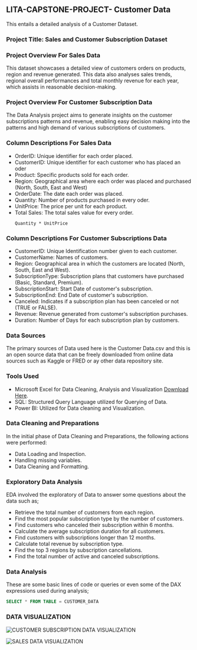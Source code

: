 ## LITA-CAPSTONE-PROJECT- Customer Data
This entails a detailed analysis of a Customer Dataset.

### Project Title: Sales and Customer Subscription Dataset

### Project Overview For Sales Data
This dataset showcases a detailed view of customers orders on products, region and revenue generated. This data also analyses sales trends, regional overall performances and total monthly revenue for each year, which assists in reasonable decision-making. 

### Project Overview For Customer Subscription Data
The Data Analysis project aims to generate insights on the customer subscriptions patterns and revenue, enabling easy decision making into the patterns and high demand of various subscriptions of customers.

### Column Descriptions For Sales Data
- OrderID: Unique identifier for each order placed.
- CustomerID: Unique identifier for each customer who has placed an oder
- Product: Specific products sold for each order.
- Region: Geographical area where each order was placed and purchased (North, South, East and West)
- OrderDate: The date each order was placed.
- Quantity: Number of products purchased in every oder.
- UnitPrice: The price per unit for each product.
- Total Sales: The total sales value for every order.
  ```Excel
  Quantity * UnitPrice
  ```


### Column Descriptions For Customer Subscriptions Data
- CustomerID: Unique Identification number given to each customer.
- CustomerName: Names of customers.
- Region: Geographical area in which the customers are located (North, South, East and West).
- SubscriptionType: Subscription plans that customers have purchased (Basic, Standard, Premium).
- SubscriptionStart: Start Date of customer's subscription.
- SubscriptionEnd: End Date of customer's subscription.
- Canceled: Indicates if a subscription plan has been canceled or not (TRUE or FALSE).
- Revenue: Revenue generated from customer's subscription purchases.
- Duration: Number of Days for each subscription plan by customers.

### Data Sources
The primary sources of Data used here is the Customer Data.csv and this is an open source data that can be freely downloaded from online data sources such as Kaggle or FRED or ay other data repository site.

### Tools Used
- Microsoft Excel for Data Cleaning, Analysis and Visualization [Download Here](https://www.microsoft.com).
- SQL: Structured Query Language utilized for Querying of Data.
- Power BI: Utilized for Data cleaning and Visualization.

### Data Cleaning and Preparations
In the initial phase of Data Cleaning and Preparations, the following actions were performed:
- Data Loading and Inspection.
- Handling missing variables.
- Data Cleaning and Formatting.

### Exploratory Data Analysis
EDA involved the exploratory of Data to answer some questions about the data such as;
- Retrieve the total number of customers from each region.
- Find the most popular subscription type by the number of customers.
- Find customers who canceled their subscription within 6 months.
- Calculate the average subscription duration for all customers.
- Find customers with subscriptions longer than 12 months.
- Calculate total revenue by subscription type.
- Find the top 3 regions by subscription cancellations.
- Find the total number of active and canceled subscriptions.

### Data Analysis
These are some basic lines of code or queries or even some of the DAX expressions used during analysis;
```SQL
SELECT * FROM TABLE = CUSTOMER_DATA
```

### DATA VISUALIZATION

![CUSTOMER SUBSCRIPTION DATA VISUALIZATION](https://github.com/user-attachments/assets/53204d66-736d-4821-8c3c-453e0a6ac659)




![SALES DATA VISUALIZATION](https://github.com/user-attachments/assets/e20a631a-2c31-4658-b12d-beb7f15ef651)
